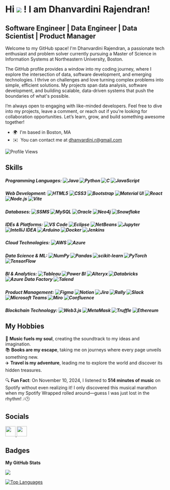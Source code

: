 Hi ![](https://user-images.githubusercontent.com/18350557/176309783-0785949b-9127-417c-8b55-ab5a4333674e.gif) ! I am Dhanvardini Rajendran!
=============================================================================================================================================

Software Engineer | Data Engineer | Data Scientist | Product Manager
---------------------------------------------------------------

Welcome to my GitHub space! I'm Dhanvardini Rajendran, a passionate tech enthusiast and problem solver currently pursuing a Master of Science in Information Systems at Northeastern University, Boston. 

The GitHub profile provides a window into my coding journey, where I explore the intersection of data, software development, and emerging technologies. I thrive on challenges and love turning complex problems into simple, efficient solutions. My projects span data analysis, software development, and building scalable, data-driven systems that push the boundaries of what's possible.

I’m always open to engaging with like-minded developers. Feel free to dive into my projects, leave a comment, or reach out if you're looking for collaboration opportunities. Let’s learn, grow, and build something awesome together!

* 🌍  I'm based in Boston, MA
* ✉️  You can contact me at [dhanvardini.r@gmail.com](mailto:dhanvardini.r@gmail.com)

![Profile Views](https://komarev.com/ghpvc/?username=DhanvardiniRajendran&color=blue&style=flat)

## Skills

##### Programming Languages:  ![Java](https://img.shields.io/badge/Java-007396?style=flat&logo=java&logoColor=white)  ![Python](https://img.shields.io/badge/Python-3776AB?style=flat&logo=python&logoColor=white)  ![C](https://img.shields.io/badge/C-A8B9CC?style=flat&logo=c&logoColor=white)  ![JavaScript](https://img.shields.io/badge/JavaScript-F7DF1E?style=flat&logo=javascript&logoColor=black)  

##### Web Development:  ![HTML5](https://img.shields.io/badge/HTML5-E34F26?style=flat&logo=html5&logoColor=white)  ![CSS3](https://img.shields.io/badge/CSS3-1572B6?style=flat&logo=css3&logoColor=white)  ![Bootstrap](https://img.shields.io/badge/Bootstrap-7952B3?style=flat&logo=bootstrap&logoColor=white)  ![Material UI](https://img.shields.io/badge/Material_UI-0081CB?style=flat&logo=mui&logoColor=white)  ![React](https://img.shields.io/badge/React-61DAFB?style=flat&logo=react&logoColor=black)  ![Node.js](https://img.shields.io/badge/Node.js-339933?style=flat&logo=node.js&logoColor=white)  ![Vite](https://img.shields.io/badge/Vite-646CFF?style=flat&logo=vite&logoColor=white)  

##### Databases:  ![SSMS](https://img.shields.io/badge/SSMS-CC2927?style=flat&logo=microsoftsqlserver&logoColor=white)  ![MySQL](https://img.shields.io/badge/MySQL-4479A1?style=flat&logo=mysql&logoColor=white)  ![Oracle](https://img.shields.io/badge/Oracle-F80000?style=flat&logo=oracle&logoColor=white)  ![Neo4j](https://img.shields.io/badge/Neo4j-008CC1?style=flat&logo=neo4j&logoColor=white)  ![Snowflake](https://img.shields.io/badge/Snowflake-29B5E8?style=flat&logo=snowflake&logoColor=white)  

##### IDEs & Platforms:  ![VS Code](https://img.shields.io/badge/VS_Code-007ACC?style=flat&logo=visualstudiocode&logoColor=white)  ![Eclipse](https://img.shields.io/badge/Eclipse-2C2255?style=flat&logo=eclipseide&logoColor=white)  ![NetBeans](https://img.shields.io/badge/NetBeans-1B6AC6?style=flat&logo=apache-netbeans-ide&logoColor=white)  ![Jupyter](https://img.shields.io/badge/Jupyter-F37626?style=flat&logo=jupyter&logoColor=white)  ![IntelliJ IDEA](https://img.shields.io/badge/IntelliJ%20IDEA-000000?style=flat&logo=intellijidea&logoColor=white)  ![Arduino](https://img.shields.io/badge/Arduino-00979D?style=flat&logo=arduino&logoColor=white)  ![Docker](https://img.shields.io/badge/Docker-2496ED?style=flat&logo=docker&logoColor=white)  ![Jenkins](https://img.shields.io/badge/Jenkins-D24939?style=flat&logo=jenkins&logoColor=white)

##### Cloud Technologies:  ![AWS](https://img.shields.io/badge/AWS-232F3E?style=flat&logo=amazonaws&logoColor=white)  ![Azure](https://img.shields.io/badge/Azure-0078D4?style=flat&logo=microsoftazure&logoColor=white)  

##### Data Science & ML:  ![NumPy](https://img.shields.io/badge/NumPy-013243?style=flat&logo=numpy&logoColor=white)  ![Pandas](https://img.shields.io/badge/Pandas-150458?style=flat&logo=pandas&logoColor=white)  ![scikit-learn](https://img.shields.io/badge/scikit--learn-F7931E?style=flat&logo=scikitlearn&logoColor=white)  ![PyTorch](https://img.shields.io/badge/PyTorch-EE4C2C?style=flat&logo=pytorch&logoColor=white)  ![TensorFlow](https://img.shields.io/badge/TensorFlow-FF6F00?style=flat&logo=tensorflow&logoColor=white)  

##### BI & Analytics:  ![Tableau](https://img.shields.io/badge/Tableau-E97627?style=flat&logo=tableau&logoColor=white)  ![Power BI](https://img.shields.io/badge/Power_BI-F2C811?style=flat&logo=powerbi&logoColor=black)  ![Alteryx](https://img.shields.io/badge/Alteryx-0079C1?style=flat&logo=alteryx&logoColor=white)  ![Databricks](https://img.shields.io/badge/Databricks-FF3621?style=flat&logo=databricks&logoColor=white)  ![Azure Data Factory](https://img.shields.io/badge/Azure_Data_Factory-0078D4?style=flat&logo=microsoftazure&logoColor=white)  ![Talend](https://img.shields.io/badge/Talend-0097C2?style=flat&logo=talend&logoColor=white)  

##### Product Management:  ![Figma](https://img.shields.io/badge/Figma-F24E1E?style=flat&logo=figma&logoColor=white)  ![Notion](https://img.shields.io/badge/Notion-000000?style=flat&logo=notion&logoColor=white)  ![Jira](https://img.shields.io/badge/Jira-0052CC?style=flat&logo=jira&logoColor=white)  ![Rally](https://img.shields.io/badge/Rally-CC0000?style=flat&logo=rally&logoColor=white)  ![Slack](https://img.shields.io/badge/Slack-4A154B?style=flat&logo=slack&logoColor=white)  ![Microsoft Teams](https://img.shields.io/badge/Microsoft%20Teams-6264A7?style=flat&logo=microsoftteams&logoColor=white)  ![Miro](https://img.shields.io/badge/Miro-FFD02F?style=flat&logo=miro&logoColor=black)  ![Confluence](https://img.shields.io/badge/Confluence-172B4D?style=flat&logo=confluence&logoColor=white)  

##### Blockchain Technology:  ![Web3.js](https://img.shields.io/badge/Web3.js-F16822?style=flat&logo=web3dotjs&logoColor=white)  ![MetaMask](https://img.shields.io/badge/MetaMask-E2761B?style=flat&logo=metamask&logoColor=white)  ![Truffle](https://img.shields.io/badge/Truffle-5E4692?style=flat&logo=truffle&logoColor=white)  ![Ethereum](https://img.shields.io/badge/Ethereum-3C3C3D?style=flat&logo=ethereum&logoColor=white) 

## My Hobbies

🎵 **Music fuels my soul**, creating the soundtrack to my ideas and imagination.  
📚 **Books are my escape**, taking me on journeys where every page unveils something new.  
✈️ **Travel is my adventure**, leading me to explore the world and discover its hidden treasures.  

🔍 **Fun Fact**: On November 10, 2024, I listened to **514 minutes of music** on Spotify without even realizing it! I only discovered this musical marathon when my Spotify Wrapped rolled around—guess I was just lost in the rhythm! 🎶🕒


## Socials

<p align="left"> <a href="https://www.github.com/DhanvardiniRajendran25" target="_blank" rel="noreferrer"> <picture> <source media="(prefers-color-scheme: dark)" srcset="https://raw.githubusercontent.com/danielcranney/readme-generator/main/public/icons/socials/github-dark.svg" /> <source media="(prefers-color-scheme: light)" srcset="https://raw.githubusercontent.com/danielcranney/readme-generator/main/public/icons/socials/github.svg" /> <img src="https://raw.githubusercontent.com/danielcranney/readme-generator/main/public/icons/socials/github.svg" width="32" height="32" /> </picture> </a>     <a href="https://www.linkedin.com/in/dhanvardini" target="_blank" rel="noreferrer"> <picture> <source media="(prefers-color-scheme: dark)" srcset="https://raw.githubusercontent.com/danielcranney/readme-generator/main/public/icons/socials/linkedin-dark.svg" /> <source media="(prefers-color-scheme: light)" srcset="https://raw.githubusercontent.com/danielcranney/readme-generator/main/public/icons/socials/linkedin.svg" /> <img src="https://raw.githubusercontent.com/danielcranney/readme-generator/main/public/icons/socials/linkedin.svg" width="32" height="32" /> </picture> </a></p>

## Badges

<b>My GitHub Stats</b>

<a href="http://www.github.com/DhanvardiniRajendran25"><img src="https://github-readme-streak-stats.herokuapp.com/?user=DhanvardiniRajendran25&stroke=0f172a&background=ffffff&ring=14b8a6&fire=14b8a6&currStreakNum=0f172a&currStreakLabel=14b8a6&sideNums=0f172a&sideLabels=0f172a&dates=0f172a&hide_border=true" /></a>

<a href="https://github.com/DhanvardiniRajendran25" align="left"><img src="https://github-readme-stats.vercel.app/api/top-langs/?username=DhanvardiniRajendran25&langs_count=10&title_color=14b8a6&text_color=0f172a&icon_color=0891b2&bg_color=ffffff&hide_border=true&locale=en&custom_title=Top%20%Languages" alt="Top Languages" /></a>
